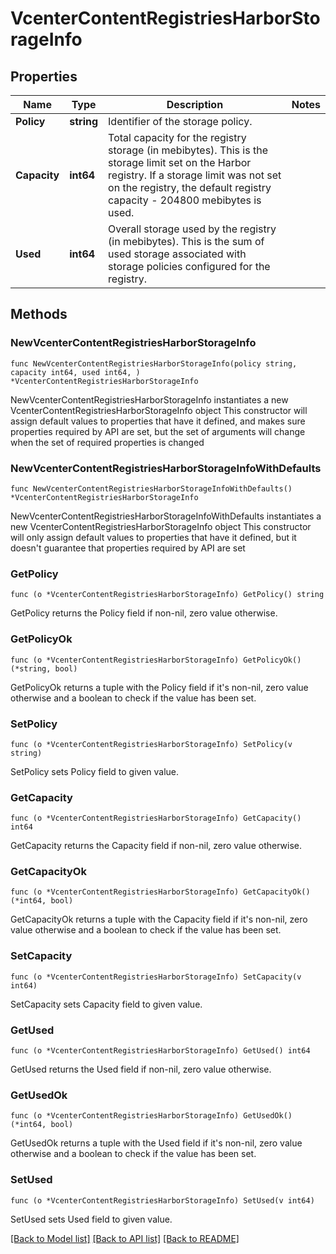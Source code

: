 # VcenterContentRegistriesHarborStorageInfo

## Properties

Name | Type | Description | Notes
------------ | ------------- | ------------- | -------------
**Policy** | **string** | Identifier of the storage policy. | 
**Capacity** | **int64** | Total capacity for the registry storage (in mebibytes). This is the storage limit set on the Harbor registry. If a storage limit was not set on the registry, the default registry capacity - 204800 mebibytes is used. | 
**Used** | **int64** | Overall storage used by the registry (in mebibytes). This is the sum of used storage associated with storage policies configured for the registry. | 

## Methods

### NewVcenterContentRegistriesHarborStorageInfo

`func NewVcenterContentRegistriesHarborStorageInfo(policy string, capacity int64, used int64, ) *VcenterContentRegistriesHarborStorageInfo`

NewVcenterContentRegistriesHarborStorageInfo instantiates a new VcenterContentRegistriesHarborStorageInfo object
This constructor will assign default values to properties that have it defined,
and makes sure properties required by API are set, but the set of arguments
will change when the set of required properties is changed

### NewVcenterContentRegistriesHarborStorageInfoWithDefaults

`func NewVcenterContentRegistriesHarborStorageInfoWithDefaults() *VcenterContentRegistriesHarborStorageInfo`

NewVcenterContentRegistriesHarborStorageInfoWithDefaults instantiates a new VcenterContentRegistriesHarborStorageInfo object
This constructor will only assign default values to properties that have it defined,
but it doesn't guarantee that properties required by API are set

### GetPolicy

`func (o *VcenterContentRegistriesHarborStorageInfo) GetPolicy() string`

GetPolicy returns the Policy field if non-nil, zero value otherwise.

### GetPolicyOk

`func (o *VcenterContentRegistriesHarborStorageInfo) GetPolicyOk() (*string, bool)`

GetPolicyOk returns a tuple with the Policy field if it's non-nil, zero value otherwise
and a boolean to check if the value has been set.

### SetPolicy

`func (o *VcenterContentRegistriesHarborStorageInfo) SetPolicy(v string)`

SetPolicy sets Policy field to given value.


### GetCapacity

`func (o *VcenterContentRegistriesHarborStorageInfo) GetCapacity() int64`

GetCapacity returns the Capacity field if non-nil, zero value otherwise.

### GetCapacityOk

`func (o *VcenterContentRegistriesHarborStorageInfo) GetCapacityOk() (*int64, bool)`

GetCapacityOk returns a tuple with the Capacity field if it's non-nil, zero value otherwise
and a boolean to check if the value has been set.

### SetCapacity

`func (o *VcenterContentRegistriesHarborStorageInfo) SetCapacity(v int64)`

SetCapacity sets Capacity field to given value.


### GetUsed

`func (o *VcenterContentRegistriesHarborStorageInfo) GetUsed() int64`

GetUsed returns the Used field if non-nil, zero value otherwise.

### GetUsedOk

`func (o *VcenterContentRegistriesHarborStorageInfo) GetUsedOk() (*int64, bool)`

GetUsedOk returns a tuple with the Used field if it's non-nil, zero value otherwise
and a boolean to check if the value has been set.

### SetUsed

`func (o *VcenterContentRegistriesHarborStorageInfo) SetUsed(v int64)`

SetUsed sets Used field to given value.



[[Back to Model list]](../README.md#documentation-for-models) [[Back to API list]](../README.md#documentation-for-api-endpoints) [[Back to README]](../README.md)


